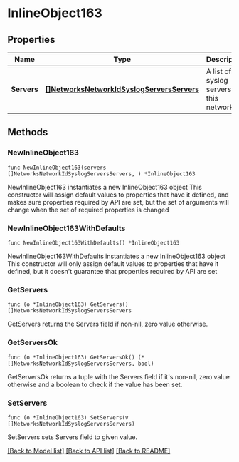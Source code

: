 # InlineObject163

## Properties

Name | Type | Description | Notes
------------ | ------------- | ------------- | -------------
**Servers** | [**[]NetworksNetworkIdSyslogServersServers**](NetworksNetworkIdSyslogServersServers.md) | A list of the syslog servers for this network | 

## Methods

### NewInlineObject163

`func NewInlineObject163(servers []NetworksNetworkIdSyslogServersServers, ) *InlineObject163`

NewInlineObject163 instantiates a new InlineObject163 object
This constructor will assign default values to properties that have it defined,
and makes sure properties required by API are set, but the set of arguments
will change when the set of required properties is changed

### NewInlineObject163WithDefaults

`func NewInlineObject163WithDefaults() *InlineObject163`

NewInlineObject163WithDefaults instantiates a new InlineObject163 object
This constructor will only assign default values to properties that have it defined,
but it doesn't guarantee that properties required by API are set

### GetServers

`func (o *InlineObject163) GetServers() []NetworksNetworkIdSyslogServersServers`

GetServers returns the Servers field if non-nil, zero value otherwise.

### GetServersOk

`func (o *InlineObject163) GetServersOk() (*[]NetworksNetworkIdSyslogServersServers, bool)`

GetServersOk returns a tuple with the Servers field if it's non-nil, zero value otherwise
and a boolean to check if the value has been set.

### SetServers

`func (o *InlineObject163) SetServers(v []NetworksNetworkIdSyslogServersServers)`

SetServers sets Servers field to given value.



[[Back to Model list]](../README.md#documentation-for-models) [[Back to API list]](../README.md#documentation-for-api-endpoints) [[Back to README]](../README.md)


